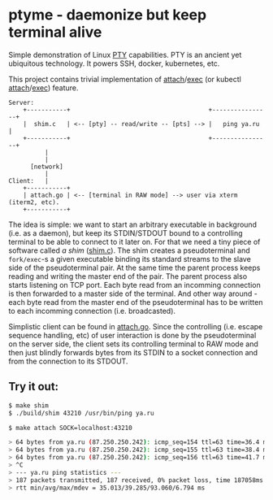# ptyme - daemonize but keep terminal alive

Simple demonstration of Linux <a href="http://man7.org/linux/man-pages/man7/pty.7.html">PTY</a>
capabilities. PTY is an ancient yet ubiquitous technology. It powers SSH, docker, kubernetes, etc.

This project contains trivial implementation of <a href="https://docs.docker.com/engine/reference/commandline/attach/">attach</a>/<a href="https://docs.docker.com/engine/reference/commandline/exec/">exec</a> (or kubectl <a href="https://kubernetes.io/docs/reference/generated/kubectl/kubectl-commands#attach">attach</a>/<a href="https://kubernetes.io/docs/reference/generated/kubectl/kubectl-commands#exec">exec</a>) feature.

```
Server:
    +-----------+                                      +----------------+
    |  shim.c   | <-- [pty] -- read/write -- [pts] --> |   ping ya.ru   |
    +-----------+                                      +----------------+
          |
          |
      [network]
          |
Client:   |
    +-----------+
    | attach.go | <-- [terminal in RAW mode] --> user via xterm (iterm2, etc).
    +-----------+
```

The idea is simple: we want to start an arbitrary executable in background (i.e. as a daemon), but keep its STDIN/STDOUT bound to a controlling terminal to be able to connect to it later on. For that we need a tiny piece of software called _a shim_ (<a href="https://github.com/iximiuz/ptyme/blob/master/shim.c">shim.c</a>). The shim creates a pseudoterminal and `fork/exec`-s a given executable binding its standard streams to the slave side of the pseudoterminal pair. At the same time the parent process keeps reading and writing the master end of the pair. The parent process also starts listening on TCP port. Each byte read from an incomming connection is then forwarded to a master side of the terminal. And other way around - each byte read from the master end of the pseudoterminal has to be written to each incomming connection (i.e. broadcasted).

Simplistic client can be found in <a href="https://github.com/iximiuz/ptyme/blob/master/attach.go">attach.go</a>. Since the controlling (i.e. escape sequence handling, etc) of user interaction is done by the pseudoterminal on the server side, the client sets its controlling terminal to RAW mode and then just blindly forwards bytes from its STDIN to a socket connection and from the connection to its STDOUT.

## Try it out:

```bash
$ make shim
$ ./build/shim 43210 /usr/bin/ping ya.ru

$ make attach SOCK=localhost:43210

> 64 bytes from ya.ru (87.250.250.242): icmp_seq=154 ttl=63 time=36.4 ms
> 64 bytes from ya.ru (87.250.250.242): icmp_seq=155 ttl=63 time=38.4 ms
> 64 bytes from ya.ru (87.250.250.242): icmp_seq=156 ttl=63 time=41.7 ms
> ^C
> --- ya.ru ping statistics ---
> 187 packets transmitted, 187 received, 0% packet loss, time 187058ms
> rtt min/avg/max/mdev = 35.013/39.285/93.060/6.794 ms
```
